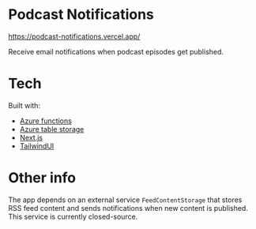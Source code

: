 # Podcast Notifications

https://podcast-notifications.vercel.app/

Receive email notifications when podcast episodes get published. 

# Tech

Built with:

- [Azure functions](https://docs.microsoft.com/en-us/azure/azure-functions/)
- [Azure table storage](https://azure.microsoft.com/en-gb/services/storage/tables/)
- [Next.js](https://nextjs.org/)
- [TailwindUI](https://tailwindui.com/)

# Other info

The app depends on an external service `FeedContentStorage` that stores RSS feed content and sends notifications when new content is published. This service is currently closed-source.